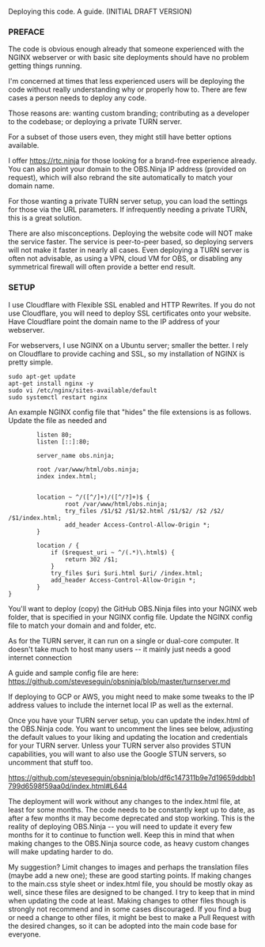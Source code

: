 Deploying this code. A guide.  (INITIAL DRAFT VERSION)

### PREFACE

The code is obvious enough already that someone experienced with the NGINX webserver or with basic site deployments should have no problem getting things running.

I'm concerned at times that less experienced users will be deploying the code without really understanding why or properly how to.  There are few cases a person needs to deploy any code.  

Those reasons are:  wanting custom branding; contributing as a developer to the codebase; or deploying a private TURN server.

For a subset of those users even, they might still have better options available.

I offer https://rtc.ninja for those looking for a brand-free experience already. You can also point your domain to the OBS.Ninja IP address (provided on request), which will also rebrand the site automatically to match your domain name.

For those wanting a private TURN server setup, you can load the settings for those via the URL parameters. If infrequently needing a private TURN, this is a great solution.

There are also misconceptions. Deploying the website code will NOT make the service faster. The service is peer-to-peer based, so deploying servers will not make it faster in nearly all cases. Even deploying a TURN server is often not advisable, as using a VPN, cloud VM for OBS, or disabling any symmetrical firewall will often provide a better end result.

### SETUP

I use Cloudflare with Flexible SSL enabled and HTTP Rewrites. If you do not use Cloudflare, you will need to deploy SSL certificates onto  your website.  Have Cloudflare point the domain name to the IP address of your webserver.

For webservers, I use NGINX on a Ubuntu server; smaller the better. I rely on Cloudflare to provide caching and SSL, so my installation of NGINX is pretty simple. 
```
sudo apt-get update 
apt-get install nginx -y
sudo vi /etc/nginx/sites-available/default
sudo systemctl restart nginx
```
An example NGINX config file that "hides" the file extensions is as follows.  Update the file as needed and 

```server {
        listen 80;
        listen [::]:80;

        server_name obs.ninja;

        root /var/www/html/obs.ninja;
        index index.html;


        location ~ ^/([^/]+)/([^/?]+)$ {
                root /var/www/html/obs.ninja;
                try_files /$1/$2 /$1/$2.html /$1/$2/ /$2 /$2/ /$1/index.html;
                add_header Access-Control-Allow-Origin *;
        }

        location / {
            if ($request_uri ~ ^/(.*)\.html$) {
                return 302 /$1;
            }
            try_files $uri $uri.html $uri/ /index.html;
            add_header Access-Control-Allow-Origin *;
        }
}
```
You'll want to deploy (copy) the GitHub OBS.Ninja files into your NGINX web folder, that is specified in your NGINX config file. Update the NGINX config file to match your domain and and folder, etc.


As for the TURN server, it can run on a single or dual-core computer. It doesn't take much to host many users -- it mainly just needs a good internet connection

A guide and sample config file are here:
https://github.com/steveseguin/obsninja/blob/master/turnserver.md

If deploying to GCP or AWS, you might need to make some tweaks to the IP address values to include the internet local IP as well as the external.  

Once you have your TURN server setup, you can update the index.html of the OBS.Ninja code. You want to uncomment the lines see below, adjusting the default values to your liking and updating the location and credentials for your TURN server.  Unless your TURN server also provides STUN capabilities, you will want to also use the Google STUN servers, so uncomment that stuff too.

https://github.com/steveseguin/obsninja/blob/df6c147311b9e7d19659ddbb1799d6598f59aa0d/index.html#L644

The deployment will work without any changes to the index.html file, at least for some months.  The code needs to be constantly kept up to date, as after a few months it may become deprecated and stop working.  This is the reality of deploying OBS.Ninja -- you will need to update it every few months for it to continue to function well. Keep this in mind that when making changes to the OBS.Ninja source code, as heavy custom changes will make updating harder to do.

My suggestion? Limit changes to images and perhaps the translation files (maybe add a new one); these are good starting points. If making changes to the main.css style sheet or index.html file, you should be mostly okay as well, since these files are designed to be changed. I try to keep that in mind when updating the code at least. Making changes to other files though is strongly not recommend and in some cases discouraged. If you find a bug or need a change to other files, it might be best to make a Pull Request with the desired changes, so it can be adopted into the main code base for everyone.

